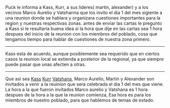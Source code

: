 Puck le informa  a Kass, Kurr, a sus lideres( martin, alexander) y a los vecinos Marco Aurelio y Vatshanna que los invito el dia 1 del mes sigiente a una reunion donde se hablara y organizara  cuestiones importantes para la region y nuestras respectivas zonas. 
antes de enviar las cartas le pregunto a Kass si le resultaria buena idea si la hora que dije en las cartas sea 1 hora despues del inicio de la reunion con los miembros del poblado, cosa que tengamos tiempo para hablar de cuestiones de nuestra zona primero.

---

Kass esta de acuerdo, aunque posiblemente sea requerido que en ciertos casos la reunion local se extienda a posterior de la regional, ya que siempre puede pasar que unas afecten a otras.

---

Que asi sea
[Kass](../../../Kmu/Kass/Kass.md) [Kurr](../../../Cwolf/Kurr/Mes%201/Kurr.md) [Vatshana](../../../Kaukel/Vatshana/Vatshana.md),  Marco Aurelio, Martin y Alexander son invitados a venir a la reuinion que sera celebrada el dia 1 del mes que viene.
La hora a la que fueron invitados Marco aurelio y Vatshana es 1 hora despues de la hora a la que la reunion comienza, Esa hora es para los miembros de nuestro poblado, para que hablemos de temas de estado.